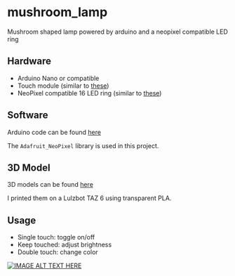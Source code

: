 # mushroom_lamp
Mushroom shaped lamp powered by arduino and a neopixel compatible LED ring

## Hardware

* Arduino Nano or compatible
* Touch module (similar to [these](https://www.amazon.de/WINGONEER-TTP223B-Digital-Kapazitives-Arduino/dp/B06XHJCG1Y/))
* NeoPixel compatible 16 LED ring (similar to [these](https://www.amazon.de/gp/product/B078YKQKX3))

## Software

Arduino code can be found [here](arduino/MushroomLamp.ino)

The `Adafruit_NeoPixel` library is used in this project.

## 3D Model

3D models can be found  [here](models)

I printed them on a Lulzbot TAZ 6 using transparent PLA.

## Usage

* Single touch: toggle on/off
* Keep touched: adjust brightness
* Double touch: change color

[![IMAGE ALT TEXT HERE](https://img.youtube.com/vi/sFy_6FggQTg/0.jpg)](https://www.youtube.com/watch?v=sFy_6FggQTg)
